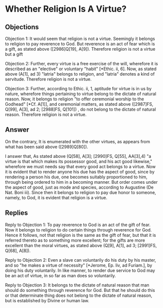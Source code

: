 # Whether Religion Is A Virtue?

## Objections

Objection 1: It would seem that religion is not a virtue. Seemingly it belongs to religion to pay reverence to God. But reverence is an act of fear which is a gift, as stated above ([2986]Q[19], A[9]). Therefore religion is not a virtue but a gift

Objection 2: Further, every virtue is a free exercise of the will, wherefore it is described as an "elective" or voluntary "habit" [*Ethic. ii, 6]. Now, as stated above (A[1], ad 3) "latria" belongs to religion, and "latria" denotes a kind of servitude. Therefore religion is not a virtue.

Objection 3: Further, according to Ethic. ii, 1, aptitude for virtue is in us by nature, wherefore things pertaining to virtue belong to the dictate of natural reason. Now, it belongs to religion "to offer ceremonial worship to the Godhead" [*Cf. A[1]], and ceremonial matters, as stated above ([2987]FS, Q[99], A[3], ad 2; [2988]FS, Q[101]) , do not belong to the dictate of natural reason. Therefore religion is not a virtue.

## Answer

On the contrary, It is enumerated with the other virtues, as appears from what has been said above ([2989]Q[80]).

I answer that, As stated above (Q[58], A[3]; [2990]FS, Q[55], AA[3],4) "a virtue is that which makes its possessor good, and his act good likewise," wherefore we must needs say that every good act belongs to a virtue. Now it is evident that to render anyone his due has the aspect of good, since by rendering a person his due, one becomes suitably proportioned to him, through being ordered to him in a becoming manner. But order comes under the aspect of good, just as mode and species, according to Augustine (De Nat. Boni iii). Since then it belongs to religion to pay due honor to someone, namely, to God, it is evident that religion is a virtue.

## Replies

Reply to Objection 1: To pay reverence to God is an act of the gift of fear. Now it belongs to religion to do certain things through reverence for God. Hence it follows, not that religion is the same as the gift of fear, but that it is referred thereto as to something more excellent; for the gifts are more excellent than the moral virtues, as stated above (Q[9], A[1], ad 3; [2991]FS, Q[68], A[8]).

Reply to Objection 2: Even a slave can voluntarily do his duty by his master, and so "he makes a virtue of necessity" [*Jerome, Ep. liv, ad Furiam.], by doing his duty voluntarily. In like manner, to render due service to God may be an act of virtue, in so far as man does so voluntarily.

Reply to Objection 3: It belongs to the dictate of natural reason that man should do something through reverence for God. But that he should do this or that determinate thing does not belong to the dictate of natural reason, but is established by Divine or human law.